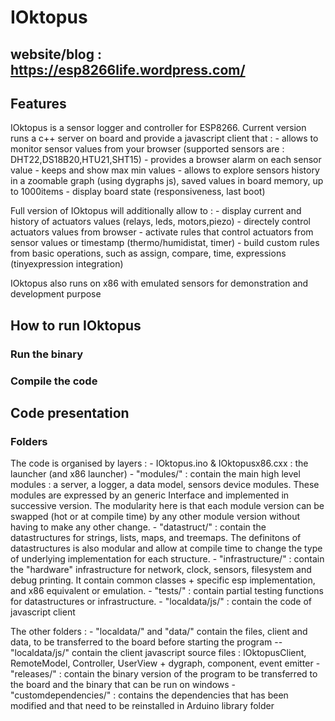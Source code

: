 # IOktopus	
## website/blog : https://esp8266life.wordpress.com/ 
## Features
IOktopus is a sensor logger and controller for ESP8266. Current version runs a c++ server on board and provide a javascript client that :
	- allows to monitor sensor values from your browser (supported sensors are : DHT22,DS18B20,HTU21,SHT15)
	- provides a browser alarm on each sensor value
	- keeps and show max min values 
	- allows to explore sensors history in a zoomable graph (using dygraphs js), saved values in board memory, up to 1000items
	- display board state (responsiveness, last boot)
	
Full version of IOktopus will additionally allow to :
	- display current and history of actuators values (relays, leds, motors,piezo)
	- directely control actuators values from browser
	- activate rules that control actuators from sensor values or timestamp (thermo/humidistat, timer)
	- build custom rules from basic operations, such as assign, compare, time, expressions (tinyexpression integration)
	
IOktopus also runs on x86 with emulated sensors for demonstration and development purpose
	
## How to run IOktopus
### Run the binary
### Compile the code

## Code presentation
### Folders
The code is organised by layers :
	- IOktopus.ino & IOktopusx86.cxx : the launcher (and x86 launcher)
	- "modules/" : contain the main high level modules : a server, a logger, a data model, sensors device modules. These modules are expressed by an generic Interface and implemented in successive version. The modularity here is that each module version can be swapped (hot or at compile time) by any other module version without having to make any other change.
	- "datastruct/" :  contain the datastructures for strings, lists, maps, and treemaps. The definitons of datastructures is also modular and allow at compile time to change the type of underlying implementation for each structure.
	- "infrastructure/" : contain the "hardware" infrastructure for network, clock, sensors, filesystem and debug printing. It contain common classes + specific esp implementation, and x86 equivalent or emulation.
	- "tests/" : contain partial testing functions for datastructures or infrastructure.
	- "localdata/js/" : contain the code of javascript client 
	
The other folders :
	- "localdata/" and "data/" contain the files, client and data, to be transferred to the board before starting the program
	-- "localdata/js/" contain the client javascript source files : IOktopusClient, RemoteModel, Controller, UserView + dygraph, component, event emitter
	- "releases/" : contain the binary version of the program to be transferred to the board and the binary that can be run on windows
	- "customdependencies/" : contains the dependencies that has been modified and that need to be reinstalled in Arduino library folder